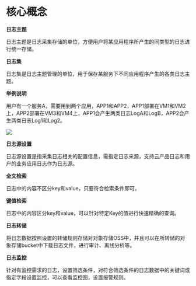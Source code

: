 # 核心概念

**日志主题**  

日志主题是日志采集存储的单位，方便用户将某应用程序所产生的同类型的日志进行统一存储。 

**日志集**

日志集是日志主题管理的单位，用于保存某服务下不同应用程序产生的各类日志主题。  

**举例说明**

用户有一个服务A，需要用到两个应用，APP1和APP2，APP1部署在VM1和VM2上，APP2部署在VM3和VM4上，APP1会产生两类日志LogA和LogB，APP2会产生两类日志Log1和Log2。

![](https://raw.githubusercontent.com/jdcloudcom/cn/zhangwenjie-only/image/LogService/Introduction/logset%26logtopic.jpg)

**日志源设置** 

日志源设置是指采集日志相关的配置信息，需指定日志来源，支持云产品日志和用户的业务应用日志作为日志源。  

**全文检索**  

日志中的内容不区分key和value，只要符合检索条件即可。  

**键值检索**  

日志中的内容区分key和value，可以针对特定Key的值进行快速精确的查询。

**日志转储**

将日志数据按照设置的转储规则存储对对象存储OSS中，并且可以在所转储的对象存储bucket中下载日志文件，进行审计、离线分析等。

**日志监控**

针对有监控需求的日志，设置筛选条件，对符合筛选条件的日志数据中的关键词或指定字段设置监控，可以查看监控图，设置报警规则。
